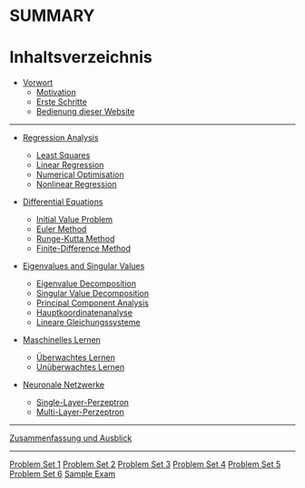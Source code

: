 # SUMMARY

# Inhaltsverzeichnis

- [Vorwort](00-preface.md)
    - [Motivation](00-preface/01-motivation.md)
    - [Erste Schritte](00-preface/02-getting_started.md)
    - [Bedienung dieser Website](00-preface/03-mdbook_usage.md)

---

- [Regression Analysis](01-regression.md)
    - [Least Squares](01-regression/01-least_squares.md)
    - [Linear Regression](01-regression/02-linear_regression.md)
    - [Numerical Optimisation](01-regression/03-numerical_optimisation.md)
    - [Nonlinear Regression](01-regression/04-nonlinear_regression.md)

- [Differential Equations](02-differential_equations.md)
    - [Initial Value Problem](02-differential_equations/01-initial_value_problem.md)
    - [Euler Method](02-differential_equations/02-euler_method.md)
    - [Runge-Kutta Method](02-differential_equations/03-runge_kutta.md)
    - [Finite-Difference Method](02-differential_equations/04-finite_differences.md)

- [Eigenvalues and Singular Values](04-evd_and_svd.md)
    - [Eigenvalue Decomposition](04-evd_and_svd/01-eigenvalue_decomposition.md)
    - [Singular Value Decomposition](04-evd_and_svd/02-singular_value_decomposition.md)
    - [Principal Component Analysis]()
    - [Hauptkoordinatenanalyse]()
    - [Lineare Gleichungssysteme]()

- [Maschinelles Lernen]()
    - [Überwachtes Lernen]()
    - [Unüberwachtes Lernen]()

- [Neuronale Netzwerke]()
    - [Single-Layer-Perzeptron]()
    - [Multi-Layer-Perzeptron]()

---

[Zusammenfassung und Ausblick]()

---

[Problem Set 1](psets/01.md)
[Problem Set 2](psets/02.md)
[Problem Set 3]()
[Problem Set 4]()
[Problem Set 5]()
[Problem Set 6]()
[Sample Exam]()

